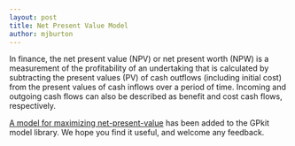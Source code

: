 ```yaml
---
layout: post
title: Net Present Value Model
author: mjburton
---
```


In finance, the net present value (NPV) or net present worth (NPW) is a measurement of the profitability of an undertaking that is calculated by subtracting the present values (PV) of cash outflows (including initial cost) from the present values of cash inflows over a period of time. Incoming and outgoing cash flows can also be described as benefit and cost cash flows, respectively.

[A model for maximizing net-present-value](https://github.com/hoburg/gpkit-models/blob/master/gpkitmodels/npv/) has been added to the GPkit model library. We hope you find it useful, and welcome any feedback.
